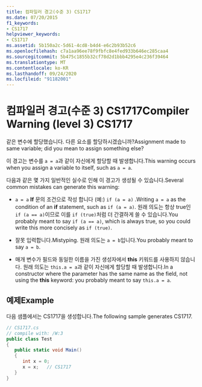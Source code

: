 ```yaml
---
title: 컴파일러 경고(수준 3) CS1717
ms.date: 07/20/2015
f1_keywords:
- CS1717
helpviewer_keywords:
- CS1717
ms.assetid: 5b150a2c-5d61-4cd8-b4d4-e6c2b93b52c6
ms.openlocfilehash: c7a1aa96ee78f9fbfc8e4fed933b646ec285caa4
ms.sourcegitcommit: 5b475c1855b32cf78d2d1bbb4295e4c236f39464
ms.translationtype: MT
ms.contentlocale: ko-KR
ms.lasthandoff: 09/24/2020
ms.locfileid: "91182001"
---
```

# <a name="compiler-warning-level-3-cs1717"></a><span data-ttu-id="e4e76-102">컴파일러 경고(수준 3) CS1717</span><span class="sxs-lookup"><span data-stu-id="e4e76-102">Compiler Warning (level 3) CS1717</span></span>

<span data-ttu-id="e4e76-103">같은 변수에 할당했습니다. 다른 요소를 할당하시겠습니까?</span><span class="sxs-lookup"><span data-stu-id="e4e76-103">Assignment made to same variable; did you mean to assign something else?</span></span>  
  
 <span data-ttu-id="e4e76-104">이 경고는 변수를 `a = a`과 같이 자신에게 할당할 때 발생합니다.</span><span class="sxs-lookup"><span data-stu-id="e4e76-104">This warning occurs when you assign a variable to itself, such as `a = a`.</span></span>  
  
 <span data-ttu-id="e4e76-105">다음과 같은 몇 가지 일반적인 실수로 인해 이 경고가 생성될 수 있습니다.</span><span class="sxs-lookup"><span data-stu-id="e4e76-105">Several common mistakes can generate this warning:</span></span>  
  
- <span data-ttu-id="e4e76-106">`a = a` **If** 문의 조건으로 작성 합니다 (예:) `if (a = a)` .</span><span class="sxs-lookup"><span data-stu-id="e4e76-106">Writing `a = a` as the condition of an **if** statement, such as `if (a = a)`.</span></span> <span data-ttu-id="e4e76-107">원래 의도는 항상 true인 `if (a == a)`이므로 이를 `if (true)`처럼 더 간결하게 쓸 수 있습니다.</span><span class="sxs-lookup"><span data-stu-id="e4e76-107">You probably meant to say `if (a == a)`, which is always true, so you could write this more concisely as `if (true)`.</span></span>  
  
- <span data-ttu-id="e4e76-108">잘못 입력합니다.</span><span class="sxs-lookup"><span data-stu-id="e4e76-108">Mistyping.</span></span> <span data-ttu-id="e4e76-109">원래 의도는 `a = b`입니다.</span><span class="sxs-lookup"><span data-stu-id="e4e76-109">You probably meant to say `a = b`.</span></span>  
  
- <span data-ttu-id="e4e76-110">매개 변수가 필드와 동일한 이름을 가진 생성자에서 **this** 키워드를 사용하지 않습니다. 원래 의도는 `this.a = a`과 같이 자신에게 할당할 때 발생합니다.</span><span class="sxs-lookup"><span data-stu-id="e4e76-110">In a constructor where the parameter has the same name as the field, not using the **this** keyword: you probably meant to say `this.a = a`.</span></span>  
  
## <a name="example"></a><span data-ttu-id="e4e76-111">예제</span><span class="sxs-lookup"><span data-stu-id="e4e76-111">Example</span></span>  

 <span data-ttu-id="e4e76-112">다음 샘플에서는 CS1717을 생성합니다.</span><span class="sxs-lookup"><span data-stu-id="e4e76-112">The following sample generates CS1717.</span></span>  
  
```csharp  
// CS1717.cs  
// compile with: /W:3  
public class Test  
{  
   public static void Main()  
   {  
      int x = 0;  
      x = x;   // CS1717  
   }  
}  
```
